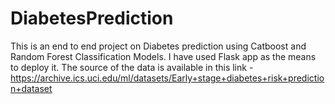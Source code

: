 # DiabetesPrediction

This is an end to end project on Diabetes prediction using Catboost and Random Forest Classification Models. I have used Flask app as the means to deploy it.
The source of the data is available in this link - https://archive.ics.uci.edu/ml/datasets/Early+stage+diabetes+risk+prediction+dataset
